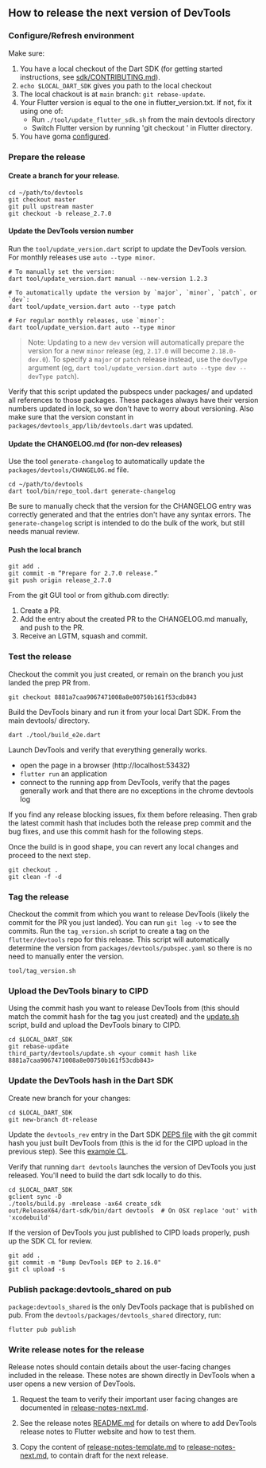 ## How to release the next version of DevTools

### Configure/Refresh environment

Make sure:
1. You have a local checkout of the Dart SDK (for getting started instructions, see [sdk/CONTRIBUTING.md](https://github.com/dart-lang/sdk/blob/main/CONTRIBUTING.md)). 
2. `echo $LOCAL_DART_SDK` gives you path to the local checkout
3. The local chackout is at `main` branch: `git rebase-update`.
4. Your Flutter version is equal to the one in flutter_version.txt. If not, fix it using one of:
    - Run `./tool/update_flutter_sdk.sh` from the main devtools directory
    - Switch Flutter version by running 'git checkout <version in flutter_version.txt>' in Flutter directory.
5. You have goma [configured](http://go/ma-mac-setup). 

### Prepare the release

#### Create a branch for your release.

```shell
cd ~/path/to/devtools
git checkout master
git pull upstream master
git checkout -b release_2.7.0
```

#### Update the DevTools version number

Run the `tool/update_version.dart` script to update the DevTools version.
For monthly releases use `auto --type minor`.

```shell
# To manually set the version:
dart tool/update_version.dart manual --new-version 1.2.3

# To automatically update the version by `major`, `minor`, `patch`, or `dev`:
dart tool/update_version.dart auto --type patch

# For regular monthly releases, use `minor`:
dart tool/update_version.dart auto --type minor
```

> Note: Updating to a new `dev` version will automatically prepare the version for a new `minor` release (eg, `2.17.0` will become `2.18.0-dev.0`). To specify a `major` or `patch` release instead, use the `devType` argument (eg, `dart tool/update_version.dart auto --type dev --devType patch`).

Verify that this script updated the pubspecs under packages/
and updated all references to those packages. These packages always have their
version numbers updated in lock, so we don't have to worry about
versioning. Also make sure that the version constant in
`packages/devtools_app/lib/devtools.dart` was updated.

#### Update the CHANGELOG.md (for non-dev releases)

Use the tool `generate-changelog` to automatically update the `packages/devtools/CHANGELOG.md` file.

```shell
cd ~/path/to/devtools
dart tool/bin/repo_tool.dart generate-changelog
```

Be sure to manually check that the version for the CHANGELOG entry was correctly generated
and that the entries don't have any syntax errors. The `generate-changelog` script is
intended to do the bulk of the work, but still needs manual review.

#### Push the local branch

```shell
git add .
git commit -m “Prepare for 2.7.0 release.”
git push origin release_2.7.0
```

From the git GUI tool or from github.com directly:
1. Create a PR.
2. Add the entry about the created PR to the CHANGELOG.md manually, and push to the PR.
3. Receive an LGTM, squash and commit.

### Test the release
Checkout the commit you just created, or remain on the branch you just landed the prep PR from.
```shell
git checkout 8881a7caa9067471008a8e00750b161f53cdb843
```

Build the DevTools binary and run it from your local Dart SDK. From the main devtools/ directory.
```shell
dart ./tool/build_e2e.dart
```

Launch DevTools and verify that everything generally works.
- open the page in a browser (http://localhost:53432)
- `flutter run` an application
- connect to the running app from DevTools, verify that the pages
  generally work and that there are no exceptions in the chrome devtools log

If you find any release blocking issues, fix them before releasing. Then 
grab the latest commit hash that includes both the release prep commit and the bug fixes,
and use this commit hash for the following steps.

Once the build is in good shape, you can revert any local changes and proceed to the next step.
```shell
git checkout .
git clean -f -d
```

### Tag the release
Checkout the commit from which you want to release DevTools (likely the
commit for the PR you just landed). You can run `git log -v` to see the commits.
Run the `tag_version.sh` script to create a tag on the `flutter/devtools` repo for this
release. This script will automatically determine the version from `packages/devtools/pubspec.yaml`
so there is no need to manually enter the version.
```shell
tool/tag_version.sh
```

### Upload the DevTools binary to CIPD
Using the commit hash you want to release DevTools from (this should match the
commit hash for the tag you just created) and the [update.sh](https://github.com/dart-lang/sdk/blob/master/third_party/devtools/update.sh)
script, build and upload the DevTools binary to CIPD.

```shell
cd $LOCAL_DART_SDK
git rebase-update
third_party/devtools/update.sh <your commit hash like 8881a7caa9067471008a8e00750b161f53cdb843>
```

### Update the DevTools hash in the Dart SDK

Create new branch for your changes:
```shell
cd $LOCAL_DART_SDK
git new-branch dt-release
```

Update the `devtools_rev` entry in the Dart SDK 
[DEPS file](https://github.com/dart-lang/sdk/blob/master/DEPS)
with the git commit hash you just built DevTools from (this is
the id for the CIPD upload in the previous step). See this 
[example CL](https://dart-review.googlesource.com/c/sdk/+/215520).

Verify that running `dart devtools` launches the version of DevTools you just released. You'll
need to build the dart sdk locally to do this.
```shell
cd $LOCAL_DART_SDK
gclient sync -D
./tools/build.py -mrelease -ax64 create_sdk
out/ReleaseX64/dart-sdk/bin/dart devtools  # On OSX replace 'out' with 'xcodebuild'
```

If the version of DevTools you just published to CIPD loads properly, push up the SDK CL for review.
```shell
git add .
git commit -m "Bump DevTools DEP to 2.16.0"
git cl upload -s
```

### Publish package:devtools_shared on pub

`package:devtools_shared` is the only DevTools package that is published on pub.
From the `devtools/packages/devtools_shared` directory, run:
```shell
flutter pub publish
```

### Write release notes for the release
Release notes should contain details about the user-facing changes included in the release.
These notes are shown directly in DevTools when a user opens a new version of DevTools.

1. Request the team to verify their important user facing changes are documented in 
   [release-notes-next.md][1].

2. See the release notes
[README.md](https://github.com/flutter/devtools/blob/master/packages/devtools_app/lib/src/framework/release_notes/README.md)
for details on where to add DevTools release notes to Flutter website and how to test them.
   
3. Copy the content of [release-notes-template.md](../packages/devtools_app/lib/src/framework/release_notes/release-notes-template.md) to [release-notes-next.md][1], to contain
   draft for the next release.

[1]: ../packages/devtools_app/lib/src/framework/release_notes/release-notes-next.md
